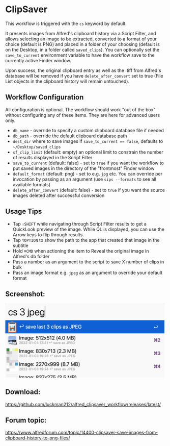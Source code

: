 # ClipSaver

This workflow is triggered with the `cs` keyword by default.

It presents images from Alfred's clipboard history via a Script Filter, and allows selecting an image to be extracted, converted to a format of your choice (default is PNG) and placed in a folder of your choosing (default is on the Desktop, in a folder called `saved_clips`). You can optionally set the `save_to_current` environment variable to have the workflow save to the currently active Finder window.

Upon success, the original clipboard entry as well as the .tiff from Alfred's database will be removed if you have `delete_after_convert` set to true (File List objects in the clipboard history will remain untouched).

## Workflow Configuration

All configuration is optional. The workflow should work "out of the box" without configuring any of these items. They are here for advanced users only.

- `db_name` - override to specify a custom clipboard database file if needed
- `db_path` - override the default clipboard database path
- `dest_dir` where to save images if `save_to_current == false`, defaults to `~/Desktop/saved_clips`
- `sf_clip_limit` (default: empty) an optional limit to constrain the number of results displayed in the Script Filter
- `save_to_current` (default: false) - set to `true` if you want the workflow to put saved images in the directory of the "frontmost" Finder window
- `default_format` (default: png) - set to e.g. `jpg` etc. You can override per invocation by passing as an argument (use `sips --formats` to see all available formats)
- `delete_after_convert` (default: false) - set to `true` if you want the source images deleted after successful conversion

## Usage Tips

- Tap `⇧SHIFT` while navigating through Script Filter results to get a QuickLook preview of the image. While QL is displayed, you can use the Arrow keys to flip through results.
- Tap `⌥OPTION` to show the path to the app that created that image in the subtitle
- Hold `⌘CMD` when actioning the item to Reveal the original image in Alfred's db folder
- Pass a number as an argument to the script to save X number of clips in bulk
- Pass an image format e.g. `jpeg` as an argument to override your default format

## Screenshot:
<img width=500 src=https://raw.githubusercontent.com/luckman212/alfred_clipsaver_workflow/main/clipsaver.png>

## Download:
https://github.com/luckman212/alfred_clipsaver_workflow/releases/latest/

## Forum topic:
https://www.alfredforum.com/topic/14400-clipsaver-save-images-from-clipboard-history-to-png-files/
